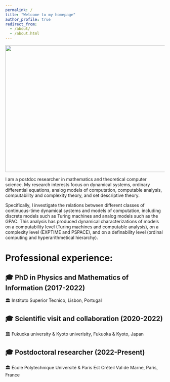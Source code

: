 ```yaml
---
permalink: /
title: "Welcome to my homepage"
author_profile: true
redirect_from: 
  - /about/
  - /about.html
---
```

<img src="https://depositphotos.com/photo/zen-garden-3286255.html" 
     width="600" 
     height="400" />

I am a postdoc researcher in mathematics and theoretical computer science. My research interests focus on dynamical systems, ordinary differential equations, analog models of computation, computable analysis, computability and complexity theory, and set descriptive theory. 

Specifically, I investigate the relations between different classes of continuous-time dynamical systems and models of computation, including discrete models such as Turing machines and analog models such as the GPAC. This analysis has produced dynamical characterizations of models on a computability level (Turing machines and computable analysis), on a complexity level (EXPTIME and PSPACE), and on a definability level (ordinal computing and hyperarithmetical hierarchy). 

# Professional experience:

## 🎓 PhD in Physics and Mathematics of Information (2017-2022)
🏛️ Instituto Superior Tecnico, Lisbon, Portugal

## 🎓 Scientific visit and collaboration (2020-2022)
🏛️ Fukuoka university & Kyoto univerisity, Fukuoka & Kyoto, Japan

## 🎓 Postdoctoral researcher (2022-Present)
🏛️ École Polytechnique Université & Paris Est Créteil Val de Marne, Paris, France

